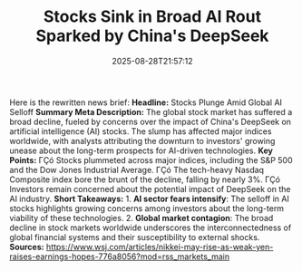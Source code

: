 ﻿---
title: "Stocks Sink in Broad AI Rout Sparked by China's DeepSeek"
date: "2025-08-28T21:57:12"
category: "Markets"
summary: ""
slug: "stocks sink in broad ai rout sparked by chinas deepseek"
source_urls:
  - "https://www.wsj.com/articles/nikkei-may-rise-as-weak-yen-raises-earnings-hopes-776a8056?mod=rss_markets_main"
seo:
  title: "Stocks Sink in Broad AI Rout Sparked by China's DeepSeek | Hash n Hedge"
  description: ""
  keywords: ["news", "markets", "brief"]
---
Here is the rewritten news brief:  **Headline:** Stocks Plunge Amid Global AI Selloff  **Summary Meta Description:** The global stock market has suffered a broad decline, fueled by concerns over the impact of China's DeepSeek on artificial intelligence (AI) stocks. The slump has affected major indices worldwide, with analysts attributing the downturn to investors' growing unease about the long-term prospects for AI-driven technologies.  **Key Points:**  ΓÇó Stocks plummeted across major indices, including the S&P 500 and the Dow Jones Industrial Average. ΓÇó The tech-heavy Nasdaq Composite index bore the brunt of the decline, falling by nearly 3%. ΓÇó Investors remain concerned about the potential impact of DeepSeek on the AI industry.  **Short Takeaways:**  1. **AI sector fears intensify**: The selloff in AI stocks highlights growing concerns among investors about the long-term viability of these technologies. 2. **Global market contagion**: The broad decline in stock markets worldwide underscores the interconnectedness of global financial systems and their susceptibility to external shocks.  **Sources:** https://www.wsj.com/articles/nikkei-may-rise-as-weak-yen-raises-earnings-hopes-776a8056?mod=rss_markets_main 
